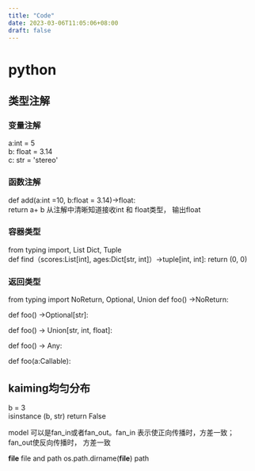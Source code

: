 ```yaml
---
title: "Code"
date: 2023-03-06T11:05:06+08:00
draft: false
---
```


# python
## 类型注解
### 变量注解
a:int = 5  
b: float = 3.14  
c: str = 'stereo'  

### 函数注解
def add(a:int =10, b:float = 3.14)->float:  
    return a+ b
从注解中清晰知道接收int 和 float类型， 输出float

### 容器类型
from typing import, List Dict, Tuple   
def find（scores:List[int], ages:Dict[str, int]）->tuple[int, int]:
    return (0, 0)

### 返回类型
from typing import NoReturn, Optional, Union
def foo() ->NoReturn:  

def foo() ->Optional[str]:

def foo() -> Union[str, int, float]:

def foo() -> Any:

def foo(a:Callable):

## kaiming均匀分布 
b = 3   
isinstance (b, str)  return False  

model 可以是fan_in或者fan_out。fan_in 表示使正向传播时，方差一致； fan_out使反向传播时， 方差一致

__file__ file and path
os.path.dirname(__file__) path

